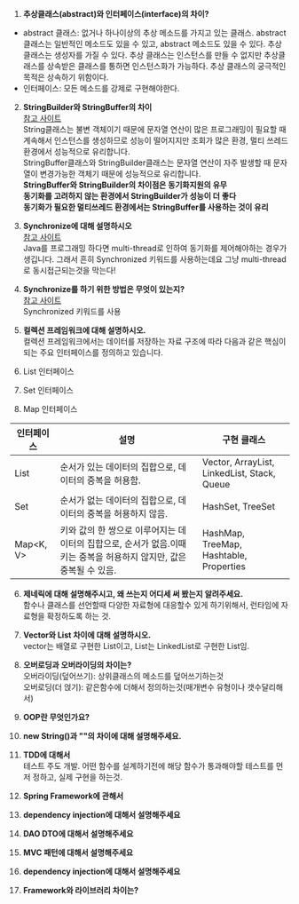1. **추상클래스(abstract)와 인터페이스(interface)의 차이?**  
  * abstract 클래스: 없거나 하나이상의 추상 메소드를 가지고 있는 클래스. 
abstract 클래스는 일반적인 메소드도 있을 수 있고, abstract 메소드도 있을 수 있다. 
추상 클래스는 생성자를 가질 수 있다. 
추상 클래스는 인스턴스를 만들 수 없지만 추상클래스를 상속받은 클래스를 통하면 인스턴스화가 가능하다.
추상 클래스의 궁극적인 목적은 상속하기 위함이다.
  * 인터페이스: 모든 메소드를 강제로 구현해야한다.

2. **StringBuilder와 StringBuffer의 차이**  
[참고 사이트](https://jeong-pro.tistory.com/85)  
String클래스는 불변 객체이기 때문에 문자열 연산이 많은 프로그래밍이 필요할 때 계속해서 인스턴스를 생성하므로 성능이 떨어지지만 조회가 많은 환경, 멀티 쓰레드 환경에서 성능적으로 유리합니다.  
StringBuffer클래스와 StringBuilder클래스는 문자열 연산이 자주 발생할 때 문자열이 변경가능한 객체기 때문에 성능적으로 유리합니다.  
**StringBuffer와 StringBuilder의 차이점은 동기화지원의 유무**  
**동기화를 고려하지 않는 환경에서 StringBuilder가 성능이 더 좋다**  
**동기화가 필요한 멀티쓰레드 환경에서는 StringBuffer를 사용하는 것이 유리**

3. **Synchronize에 대해 설명하시오**  
[참고 사이트](https://tourspace.tistory.com/54)  
Java를 프로그래밍 하다면 multi-thread로 인하여 동기화를 제어해야하는 경우가 생깁니다.
그래서 흔히 Synchronized 키워드를 사용하는데요
그냥 multi-thread로 동시접근되는것을 막는다!

4. **Synchronize를 하기 위한 방법은 무엇이 있는지?**  
[참고 사이트](https://tourspace.tistory.com/54)  
Synchronized 키워드를 사용

5. **컬렉션 프레임워크에 대해 설명하시오.**  
컬렉션 프레임워크에서는 데이터를 저장하는 자료 구조에 따라 다음과 같은 핵심이 되는 주요 인터페이스를 정의하고 있습니다.  
 1. List 인터페이스
 2. Set 인터페이스
 3. Map 인터페이스

|인터페이스|설명|구현 클래스|
|---|---|---|
|List<E>|순서가 있는 데이터의 집합으로, 데이터의 중복을 허용함.|Vector, ArrayList, LinkedList, Stack, Queue|
|Set<E>|순서가 없는 데이터의 집합으로, 데이터의 중복을 허용하지 않음.|HashSet, TreeSet|
|Map<K, V>|키와 값의 한 쌍으로 이루어지는 데이터의 집합으로, 순서가 없음.이때 키는 중복을 허용하지 않지만, 값은 중복될 수 있음.|HashMap, TreeMap, Hashtable, Properties|

6. **제네릭에 대해 설명해주시고, 왜 쓰는지 어디세 써 봤는지 알려주세요.**  
함수나 클래스를 선언할때 다양한 자료형에 대응할수 있게 하기위해서, 런타임에 자료형을 확정하도록 하는 것.

7. **Vector와 List 차이에 대해 설명하시오.**  
vector는 배열로 구현한 List이고, List는 LinkedList로 구현한 List임.

8. **오버로딩과 오버라이딩의 차이는?**  
오버라이딩(덮어쓰기): 상위클래스의 메소드를 덮어쓰기하는것  
오버로딩(더 얹기): 같은함수에 더해서 정의하는것(매개변수 유형이나 갯수달리해서)

9. **OOP란 무엇인가요?**  

10. **new String()과 ""의 차이에 대해 설명해주세요.**  

11. **TDD에 대해서**  
테스트 주도 개발. 어떤 함수를 설계하기전에 해당 함수가 통과해야할 테스트를 먼저 정하고, 실제 구현을 하는것. 

12. **Spring Framework에 관해서**  

13. **dependency injection에 대해서 설명해주세요**
13. **DAO DTO에 대해서 설명해주세요**
13. **MVC 패턴에 대해서 설명해주세요**
13. **dependency injection에 대해서 설명해주세요**
13. **Framework와 라이브러리 차이는?**
